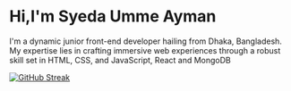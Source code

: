 # Hi,I'm Syeda Umme Ayman

I'm a dynamic junior front-end developer hailing from Dhaka, Bangladesh. My expertise lies in crafting immersive web experiences through a robust skill set in HTML, CSS, and JavaScript, React and MongoDB

[![GitHub Streak](https://github-readme-streak-stats.herokuapp.com?user=)](https://git.io/streak-stats)
